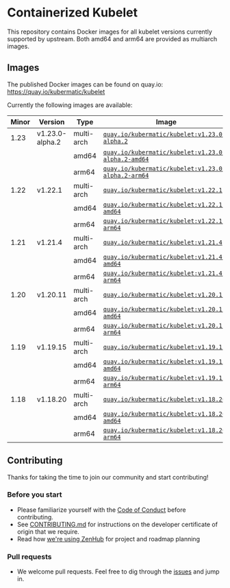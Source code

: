 # Containerized Kubelet

This repository contains Docker images for all kubelet versions currently supported by upstream.
Both amd64 and arm64 are provided as multiarch images.

## Images

The published Docker images can be found on quay.io: https://quay.io/kubermatic/kubelet

Currently the following images are available:

<!-- versions_start -->
| Minor | Version | Type | Image |
| ----- | ------- | ---- | ----- |
| 1.23 | v1.23.0-alpha.2 | multi-arch | [`quay.io/kubermatic/kubelet:v1.23.0-alpha.2`](https://quay.io/kubermatic/kubelet:v1.23.0-alpha.2) |
| | | amd64 | [`quay.io/kubermatic/kubelet:v1.23.0-alpha.2-amd64`](https://quay.io/kubermatic/kubelet:v1.23.0-alpha.2-amd64) |
| | | arm64 | [`quay.io/kubermatic/kubelet:v1.23.0-alpha.2-arm64`](https://quay.io/kubermatic/kubelet:v1.23.0-alpha.2-arm64) |
| 1.22 | v1.22.1 | multi-arch | [`quay.io/kubermatic/kubelet:v1.22.1`](https://quay.io/kubermatic/kubelet:v1.22.1) |
| | | amd64 | [`quay.io/kubermatic/kubelet:v1.22.1-amd64`](https://quay.io/kubermatic/kubelet:v1.22.1-amd64) |
| | | arm64 | [`quay.io/kubermatic/kubelet:v1.22.1-arm64`](https://quay.io/kubermatic/kubelet:v1.22.1-arm64) |
| 1.21 | v1.21.4 | multi-arch | [`quay.io/kubermatic/kubelet:v1.21.4`](https://quay.io/kubermatic/kubelet:v1.21.4) |
| | | amd64 | [`quay.io/kubermatic/kubelet:v1.21.4-amd64`](https://quay.io/kubermatic/kubelet:v1.21.4-amd64) |
| | | arm64 | [`quay.io/kubermatic/kubelet:v1.21.4-arm64`](https://quay.io/kubermatic/kubelet:v1.21.4-arm64) |
| 1.20 | v1.20.11 | multi-arch | [`quay.io/kubermatic/kubelet:v1.20.11`](https://quay.io/kubermatic/kubelet:v1.20.11) |
| | | amd64 | [`quay.io/kubermatic/kubelet:v1.20.11-amd64`](https://quay.io/kubermatic/kubelet:v1.20.11-amd64) |
| | | arm64 | [`quay.io/kubermatic/kubelet:v1.20.11-arm64`](https://quay.io/kubermatic/kubelet:v1.20.11-arm64) |
| 1.19 | v1.19.15 | multi-arch | [`quay.io/kubermatic/kubelet:v1.19.15`](https://quay.io/kubermatic/kubelet:v1.19.15) |
| | | amd64 | [`quay.io/kubermatic/kubelet:v1.19.15-amd64`](https://quay.io/kubermatic/kubelet:v1.19.15-amd64) |
| | | arm64 | [`quay.io/kubermatic/kubelet:v1.19.15-arm64`](https://quay.io/kubermatic/kubelet:v1.19.15-arm64) |
| 1.18 | v1.18.20 | multi-arch | [`quay.io/kubermatic/kubelet:v1.18.20`](https://quay.io/kubermatic/kubelet:v1.18.20) |
| | | amd64 | [`quay.io/kubermatic/kubelet:v1.18.20-amd64`](https://quay.io/kubermatic/kubelet:v1.18.20-amd64) |
| | | arm64 | [`quay.io/kubermatic/kubelet:v1.18.20-arm64`](https://quay.io/kubermatic/kubelet:v1.18.20-arm64) |


<!-- versions_end -->

## Contributing

Thanks for taking the time to join our community and start contributing!

### Before you start

* Please familiarize yourself with the [Code of Conduct][3] before contributing.
* See [CONTRIBUTING.md][2] for instructions on the developer certificate of origin that we require.
* Read how [we're using ZenHub][13] for project and roadmap planning

### Pull requests

* We welcome pull requests. Feel free to dig through the [issues][1] and jump in.

[1]: https://github.com/kubermatic/kubelet/issues
[2]: https://github.com/kubermatic/kubelet/blob/master/CONTRIBUTING.md
[3]: https://github.com/kubermatic/kubelet/blob/master/CODE_OF_CONDUCT.md

[11]: https://groups.google.com/forum/#!forum/kubermatic-dev
[12]: https://kubermatic.slack.com/messages/kubelet
[13]: https://github.com/kubermatic/kubelet/blob/master/Zenhub.md
[15]: http://slack.kubermatic.io/
